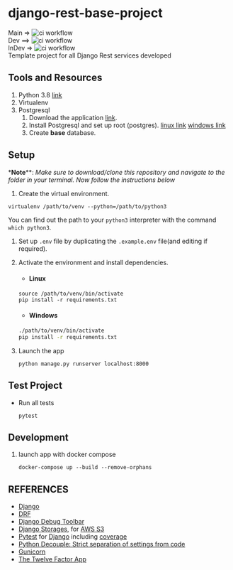 # django-rest-base-project
Main => ![ci workflow](https://github.com/robotstech/django-rest-base-project/actions/workflows/ci.yml/badge.svg?branch=main) <br>
Dev ==> ![ci workflow](https://github.com/robotstech/django-rest-base-project/actions/workflows/ci.yml/badge.svg?branch=dev) <br>
InDev => ![ci workflow](https://github.com/robotstech/django-rest-base-project/actions/workflows/ci.yml/badge.svg?branch=indev) <br>
Template project for all Django Rest services developed

## Tools and Resources
1. Python 3.8 [link](https://www.python.org/downloads/release/python-387/)
1. Virtualenv
1. Postgresql 
    1. Download the application [link](https://www.enterprisedb.com/downloads/postgres-postgresql-downloads). 
    2. Install Postgresql and set up root (postgres). [linux link](https://www.postgresql.org/download/linux/ubuntu/) [windows link](https://www.postgresqltutorial.com/install-postgresql/)
    3. Create __base__ database.

## Setup
*__Note__**: *Make sure to download/clone this repository and navigate to the folder in your terminal. Now follow the instructions below*

1. Create the virtual environment.
```shell script
virtualenv /path/to/venv --python=/path/to/python3
```
You can find out the path to your `python3` interpreter with the command `which python3`.

1. Set up `.env` file by duplicating the `.example.env` file(and editing if required).

1. Activate the environment and install dependencies.
    - #### Linux
    ```shell script
    source /path/to/venv/bin/activate
    pip install -r requirements.txt
    ```

    - #### Windows
    ```cmd
    ./path/to/venv/bin/activate
    pip install -r requirements.txt
    ```
1. Launch the app
    ```shell script
    python manage.py runserver localhost:8000
    ```

## Test Project
- Run all tests
    ```shell script
    pytest
    ```

## Development
1. launch app with docker compose
   ```shell
   docker-compose up --build --remove-orphans
   ```
   
## REFERENCES
- [Django](https://www.djangoproject.com/start/)
- [DRF](https://www.django-rest-framework.org/)
- [Django Debug Toolbar](https://django-debug-toolbar.readthedocs.io/en/latest/)
- [Django Storages](https://django-storages.readthedocs.io/en/latest/), for [AWS S3](https://django-storages.readthedocs.io/en/latest/backends/amazon-S3.html)
- [Pytest](https://docs.pytest.org/en/latest/) for [Django](https://pytest-django.readthedocs.io/en/latest/) including [coverage](https://github.com/pytest-dev/pytest-cov)
- [Python Decouple: Strict separation of settings from code](https://github.com/henriquebastos/python-decouple/)
- [Gunicorn](https://gunicorn.org/)
- [The Twelve Factor App](https://12factor.net/)